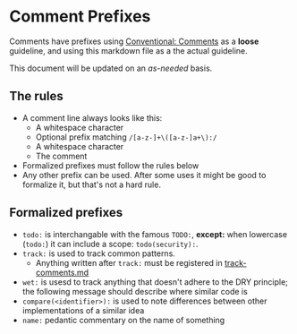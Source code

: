 # Comment Prefixes

Comments have prefixes using
[Conventional: Comments](https://conventionalcomments.org/)
as a **loose** guideline, and using this markdown file as a
the actual guideline.

This document will be updated on an _as-needed_ basis.

## The rules

- A comment line always looks like this:
  - A whitespace character
  - Optional prefix matching `/[a-z-]+\([a-z-]a+\):/`
  - A whitespace character
  - The comment
- Formalized prefixes must follow the rules below
- Any other prefix can be used. After some uses it
  might be good to formalize it, but that's not a hard rule.

## Formalized prefixes

- `todo:` is interchangable with the famous `TODO:`, **except:**
  when lowercase (`todo:`) it can include a scope: `todo(security):`.
- `track:` is used to track common patterns.
  - Anything written after `track:` must be registered in
    [track-comments.md](../devmeta/track-comments.md)
- `wet:` is usesd to track anything that doesn't adhere
  to the DRY principle; the following message should describe
  where similar code is
- `compare(<identifier>):` is used to note differences between other
  implementations of a similar idea
- `name:` pedantic commentary on the name of something
